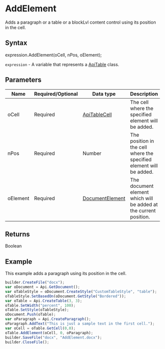 # AddElement

Adds a paragraph or a table or a blockLvl content control using its position in the cell.

## Syntax

expression.AddElement(oCell, nPos, oElement);

`expression` - A variable that represents a [ApiTable](../ApiTable.md) class.

## Parameters

| **Name** | **Required/Optional** | **Data type** | **Description** |
| ------------- | ------------- | ------------- | ------------- |
| oCell | Required | [ApiTableCell](../../ApiTableCell/ApiTableCell.md) | The cell where the specified element will be added. |
| nPos | Required | Number | The position in the cell where the specified element will be added. |
| oElement | Required | [DocumentElement](../../../Enumerations/DocumentElement.md) | The document element which will be added at the current position. |

## Returns

Boolean

## Example

This example adds a paragraph using its position in the cell.

```javascript
builder.CreateFile("docx");
var oDocument = Api.GetDocument();
var oTableStyle = oDocument.CreateStyle("CustomTableStyle", "table");
oTableStyle.SetBasedOn(oDocument.GetStyle("Bordered"));
var oTable = Api.CreateTable(3, 3);
oTable.SetWidth("percent", 100);
oTable.SetStyle(oTableStyle);
oDocument.Push(oTable);
var oParagraph = Api.CreateParagraph();
oParagraph.AddText("This is just a sample text in the first cell.");
var oCell = oTable.GetCell(0,0);
oTable.AddElement(oCell, 0, oParagraph);
builder.SaveFile("docx", "AddElement.docx");
builder.CloseFile();
```
